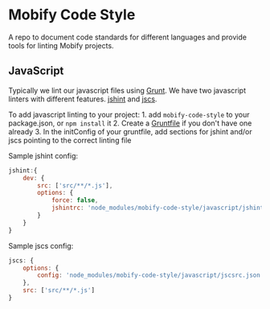 # Mobify Code Style

A repo to document code standards for different languages and provide tools for linting Mobify projects.

## JavaScript

Typically we lint our javascript files using [Grunt](http://gruntjs.com/). We have two javascript linters with different features. [jshint](https://github.com/gruntjs/grunt-contrib-jshint) and [jscs](https://github.com/gustavohenke/grunt-jscs-checker).

To add javascript linting to your project:
    1. add `mobify-code-style` to your package.json, or `npm install` it
    2. Create a [Gruntfile](http://gruntjs.com/sample-gruntfile) if you don't have one already
    3. In the initConfig of your gruntfile, add sections for jshint and/or jscs pointing to the correct linting file

Sample jshint config:

```javascript
jshint:{
    dev: {
        src: ['src/**/*.js'],
        options: {
            force: false,
            jshintrc: 'node_modules/mobify-code-style/javascript/jshint.js'
        }
    }
}
```

Sample jscs config:

```javascript
jscs: {
    options: {
        config: 'node_modules/mobify-code-style/javascript/jscsrc.json'
    },
    src: ['src/**/*.js']
}
```
